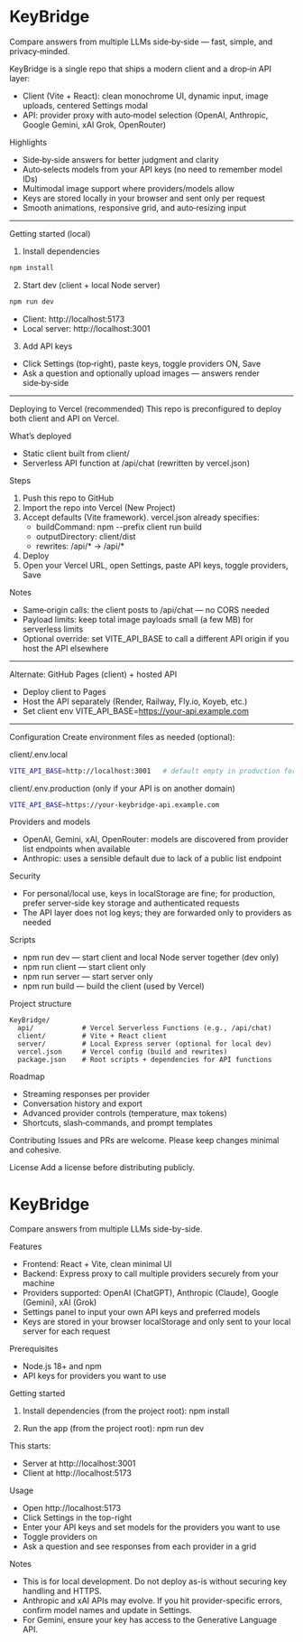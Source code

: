 # KeyBridge

Compare answers from multiple LLMs side‑by‑side — fast, simple, and privacy‑minded.

KeyBridge is a single repo that ships a modern client and a drop‑in API layer:
- Client (Vite + React): clean monochrome UI, dynamic input, image uploads, centered Settings modal
- API: provider proxy with auto‑model selection (OpenAI, Anthropic, Google Gemini, xAI Grok, OpenRouter)

Highlights
- Side‑by‑side answers for better judgment and clarity
- Auto‑selects models from your API keys (no need to remember model IDs)
- Multimodal image support where providers/models allow
- Keys are stored locally in your browser and sent only per request
- Smooth animations, responsive grid, and auto‑resizing input

---

Getting started (local)
1) Install dependencies

```bash
npm install
```

2) Start dev (client + local Node server)

```bash
npm run dev
```

- Client: http://localhost:5173
- Local server: http://localhost:3001

3) Add API keys
- Click Settings (top‑right), paste keys, toggle providers ON, Save
- Ask a question and optionally upload images — answers render side‑by‑side

---

Deploying to Vercel (recommended)
This repo is preconfigured to deploy both client and API on Vercel.

What’s deployed
- Static client built from client/
- Serverless API function at /api/chat (rewritten by vercel.json)

Steps
1) Push this repo to GitHub
2) Import the repo into Vercel (New Project)
3) Accept defaults (Vite framework). vercel.json already specifies:
   - buildCommand: npm --prefix client run build
   - outputDirectory: client/dist
   - rewrites: /api/* → /api/*
4) Deploy
5) Open your Vercel URL, open Settings, paste API keys, toggle providers, Save

Notes
- Same‑origin calls: the client posts to /api/chat — no CORS needed
- Payload limits: keep total image payloads small (a few MB) for serverless limits
- Optional override: set VITE_API_BASE to call a different API origin if you host the API elsewhere

---

Alternate: GitHub Pages (client) + hosted API
- Deploy client to Pages
- Host the API separately (Render, Railway, Fly.io, Koyeb, etc.)
- Set client env VITE_API_BASE=https://your-api.example.com

---

Configuration
Create environment files as needed (optional):

client/.env.local
```bash
VITE_API_BASE=http://localhost:3001   # default empty in production for same‑origin
```

client/.env.production (only if your API is on another domain)
```bash
VITE_API_BASE=https://your-keybridge-api.example.com
```

Providers and models
- OpenAI, Gemini, xAI, OpenRouter: models are discovered from provider list endpoints when available
- Anthropic: uses a sensible default due to lack of a public list endpoint

Security
- For personal/local use, keys in localStorage are fine; for production, prefer server‑side key storage and authenticated requests
- The API layer does not log keys; they are forwarded only to providers as needed

Scripts
- npm run dev — start client and local Node server together (dev only)
- npm run client — start client only
- npm run server — start server only
- npm run build — build the client (used by Vercel)

Project structure
```
KeyBridge/
  api/            # Vercel Serverless Functions (e.g., /api/chat)
  client/         # Vite + React client
  server/         # Local Express server (optional for local dev)
  vercel.json     # Vercel config (build and rewrites)
  package.json    # Root scripts + dependencies for API functions
```

Roadmap
- Streaming responses per provider
- Conversation history and export
- Advanced provider controls (temperature, max tokens)
- Shortcuts, slash‑commands, and prompt templates

Contributing
Issues and PRs are welcome. Please keep changes minimal and cohesive.

License
Add a license before distributing publicly.

# KeyBridge

Compare answers from multiple LLMs side-by-side.

Features
- Frontend: React + Vite, clean minimal UI
- Backend: Express proxy to call multiple providers securely from your machine
- Providers supported: OpenAI (ChatGPT), Anthropic (Claude), Google (Gemini), xAI (Grok)
- Settings panel to input your own API keys and preferred models
- Keys are stored in your browser localStorage and only sent to your local server for each request

Prerequisites
- Node.js 18+ and npm
- API keys for providers you want to use

Getting started
1) Install dependencies (from the project root):
   npm install

2) Run the app (from the project root):
   npm run dev

This starts:
- Server at http://localhost:3001
- Client at http://localhost:5173

Usage
- Open http://localhost:5173
- Click Settings in the top-right
- Enter your API keys and set models for the providers you want to use
- Toggle providers on
- Ask a question and see responses from each provider in a grid

Notes
- This is for local development. Do not deploy as-is without securing key handling and HTTPS.
- Anthropic and xAI APIs may evolve. If you hit provider-specific errors, confirm model names and update in Settings.
- For Gemini, ensure your key has access to the Generative Language API.
